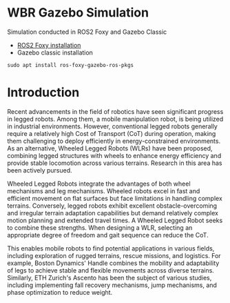 # WBR Gazebo Simulation
Simulation conducted in ROS2 Foxy and Gazebo Classic
- [ROS2 Foxy installation](https://docs.ros.org/en/foxy/Installation/Ubuntu-Install-Debians.html)
- Gazebo classic installation
``` shell
sudo apt install ros-foxy-gazebo-ros-pkgs
```
# Introduction
Recent advancements in the field of robotics have seen significant progress in legged robots. Among them, a mobile manipulation robot, is being utilized in industrial environments. However, conventional legged robots generally require a relatively high Cost of Transport (CoT) during operation, making them challenging to deploy efficiently in energy-constrained environments. As an alternative, Wheeled Legged Robots (WLRs) have been proposed, combining legged structures with wheels to enhance energy efficiency and provide stable locomotion across various terrains. Research in this area has been actively pursued.

Wheeled Legged Robots integrate the advantages of both wheel mechanisms and leg mechanisms. Wheeled robots excel in fast and efficient movement on flat surfaces but face limitations in handling complex terrains. Conversely, legged robots exhibit excellent obstacle-overcoming and irregular terrain adaptation capabilities but demand relatively complex motion planning and extended travel times. A Wheeled Legged Robot seeks to combine these strengths. When designing a WLR, selecting an appropriate degree of freedom and gait sequence can reduce the CoT.

This enables mobile robots to find potential applications in various fields, including exploration of rugged terrains, rescue missions, and logistics. For example, Boston Dynamics' Handle combines the mobility and adaptability of legs to achieve stable and flexible movements across diverse terrains. Similarly, ETH Zurich's Ascento has been the subject of various studies, including implementing fall recovery mechanisms, jump mechanisms, and phase optimization to reduce weight.